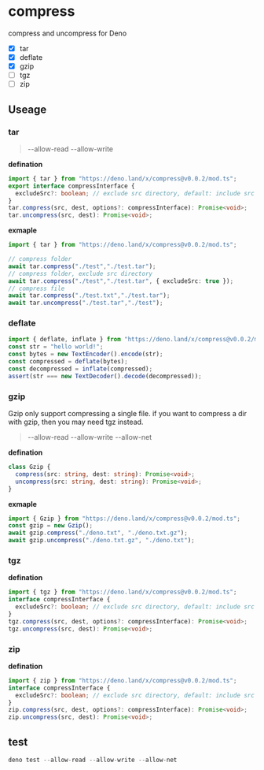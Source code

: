 # compress
compress and uncompress for Deno

* [x] tar
* [x] deflate
* [x] gzip
* [ ] tgz
* [ ] zip

## Useage  

### tar 
> --allow-read --allow-write

__defination__
```ts
import { tar } from "https://deno.land/x/compress@v0.0.2/mod.ts";
export interface compressInterface {
  excludeSrc?: boolean; // exclude src directory, default: include src directory
}
tar.compress(src, dest, options?: compressInterface): Promise<void>;
tar.uncompress(src, dest): Promise<void>;
```

__exmaple__
```ts
import { tar } from "https://deno.land/x/compress@v0.0.2/mod.ts";

// compress folder
await tar.compress("./test","./test.tar");
// compress folder, exclude src directory
await tar.compress("./test","./test.tar", { excludeSrc: true });
// compress file
await tar.compress("./test.txt","./test.tar");
await tar.uncompress("./test.tar","./test");
```

### deflate
```ts
import { deflate, inflate } from "https://deno.land/x/compress@v0.0.2/mod.ts";
const str = "hello world!";
const bytes = new TextEncoder().encode(str);
const compressed = deflate(bytes);
const decompressed = inflate(compressed);
assert(str === new TextDecoder().decode(decompressed));
```

### gzip
Gzip only support compressing a single file. if you want to compress a dir with gzip, then you may need tgz instead.

> --allow-read --allow-write --allow-net

__defination__
```ts
class Gzip {
  compress(src: string, dest: string): Promise<void>;
  uncompress(src: string, dest: string): Promise<void>;
}
```

__exmaple__
```ts
import { Gzip } from "https://deno.land/x/compress@v0.0.2/mod.ts";
const gzip = new Gzip();
await gzip.compress("./deno.txt", "./deno.txt.gz");
await gzip.uncompress("./deno.txt.gz", "./deno.txt");
```

### tgz
__defination__
```ts
import { tgz } from "https://deno.land/x/compress@v0.0.2/mod.ts";
interface compressInterface {
  excludeSrc?: boolean; // exclude src directory, default: include src directory
}
tgz.compress(src, dest, options?: compressInterface): Promise<void>;
tgz.uncompress(src, dest): Promise<void>;
```

### zip
__defination__
```ts
import { zip } from "https://deno.land/x/compress@v0.0.2/mod.ts";
interface compressInterface {
  excludeSrc?: boolean; // exclude src directory, default: include src directory
}
zip.compress(src, dest, options?: compressInterface): Promise<void>;
zip.uncompress(src, dest): Promise<void>;
```

## test
```ts
deno test --allow-read --allow-write --allow-net
```